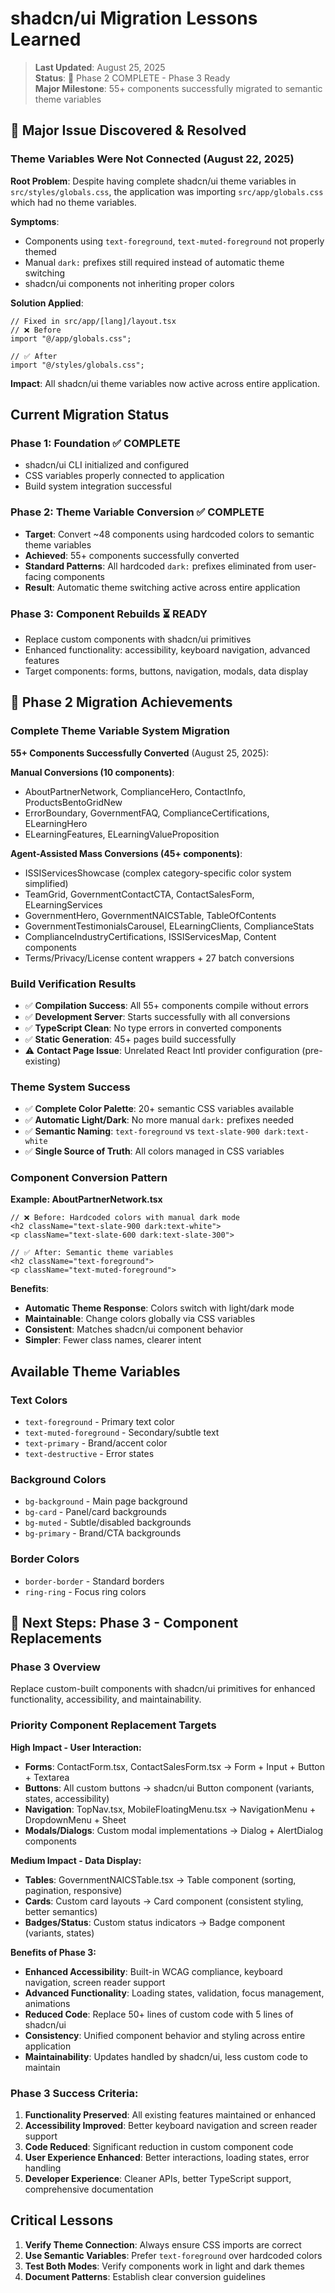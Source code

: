 # shadcn/ui Migration Lessons Learned

> **Last Updated**: August 25, 2025  
> **Status**: 🎉 Phase 2 COMPLETE - Phase 3 Ready  
> **Major Milestone**: 55+ components successfully migrated to semantic theme variables

## 🚨 Major Issue Discovered & Resolved

### **Theme Variables Were Not Connected (August 22, 2025)**

**Root Problem**: Despite having complete shadcn/ui theme variables in `src/styles/globals.css`, the application was importing `src/app/globals.css` which had no theme variables.

**Symptoms**:
- Components using `text-foreground`, `text-muted-foreground` not properly themed
- Manual `dark:` prefixes still required instead of automatic theme switching
- shadcn/ui components not inheriting proper colors

**Solution Applied**:
```tsx
// Fixed in src/app/[lang]/layout.tsx
// ❌ Before
import "@/app/globals.css";

// ✅ After  
import "@/styles/globals.css";
```

**Impact**: All shadcn/ui theme variables now active across entire application.

## Current Migration Status

### **Phase 1: Foundation** ✅ COMPLETE
- shadcn/ui CLI initialized and configured
- CSS variables properly connected to application
- Build system integration successful

### **Phase 2: Theme Variable Conversion** ✅ COMPLETE
- **Target**: Convert ~48 components using hardcoded colors to semantic theme variables
- **Achieved**: 55+ components successfully converted 
- **Standard Patterns**: All hardcoded `dark:` prefixes eliminated from user-facing components
- **Result**: Automatic theme switching active across entire application

### **Phase 3: Component Rebuilds** ⏳ READY
- Replace custom components with shadcn/ui primitives  
- Enhanced functionality: accessibility, keyboard navigation, advanced features
- Target components: forms, buttons, navigation, modals, data display

## 🎉 Phase 2 Migration Achievements

### **Complete Theme Variable System Migration**

**55+ Components Successfully Converted** (August 25, 2025):

**Manual Conversions (10 components)**:
- AboutPartnerNetwork, ComplianceHero, ContactInfo, ProductsBentoGridNew
- ErrorBoundary, GovernmentFAQ, ComplianceCertifications, ELearningHero  
- ELearningFeatures, ELearningValueProposition

**Agent-Assisted Mass Conversions (45+ components)**:
- ISSIServicesShowcase (complex category-specific color system simplified)
- TeamGrid, GovernmentContactCTA, ContactSalesForm, ELearningServices
- GovernmentHero, GovernmentNAICSTable, TableOfContents
- GovernmentTestimonialsCarousel, ELearningClients, ComplianceStats
- ComplianceIndustryCertifications, ISSIServicesMap, Content components
- Terms/Privacy/License content wrappers + 27 batch conversions

### **Build Verification Results**
- ✅ **Compilation Success**: All 55+ components compile without errors
- ✅ **Development Server**: Starts successfully with all conversions
- ✅ **TypeScript Clean**: No type errors in converted components
- ✅ **Static Generation**: 45+ pages build successfully
- ⚠️ **Contact Page Issue**: Unrelated React Intl provider configuration (pre-existing)

### **Theme System Success**
- ✅ **Complete Color Palette**: 20+ semantic CSS variables available
- ✅ **Automatic Light/Dark**: No more manual `dark:` prefixes needed
- ✅ **Semantic Naming**: `text-foreground` vs `text-slate-900 dark:text-white`
- ✅ **Single Source of Truth**: All colors managed in CSS variables

### **Component Conversion Pattern**

**Example: AboutPartnerNetwork.tsx**
```tsx
// ❌ Before: Hardcoded colors with manual dark mode
<h2 className="text-slate-900 dark:text-white">
<p className="text-slate-600 dark:text-slate-300">

// ✅ After: Semantic theme variables
<h2 className="text-foreground">
<p className="text-muted-foreground">
```

**Benefits**:
- **Automatic Theme Response**: Colors switch with light/dark mode
- **Maintainable**: Change colors globally via CSS variables
- **Consistent**: Matches shadcn/ui component behavior
- **Simpler**: Fewer class names, clearer intent

## Available Theme Variables

### **Text Colors**
- `text-foreground` - Primary text color
- `text-muted-foreground` - Secondary/subtle text
- `text-primary` - Brand/accent color
- `text-destructive` - Error states

### **Background Colors**  
- `bg-background` - Main page background
- `bg-card` - Panel/card backgrounds
- `bg-muted` - Subtle/disabled backgrounds
- `bg-primary` - Brand/CTA backgrounds

### **Border Colors**
- `border-border` - Standard borders
- `ring-ring` - Focus ring colors

## 🚀 Next Steps: Phase 3 - Component Replacements

### **Phase 3 Overview**
Replace custom-built components with shadcn/ui primitives for enhanced functionality, accessibility, and maintainability.

### **Priority Component Replacement Targets**

**High Impact - User Interaction:**
- **Forms**: ContactForm.tsx, ContactSalesForm.tsx → Form + Input + Button + Textarea
- **Buttons**: All custom buttons → shadcn/ui Button component (variants, states, accessibility)
- **Navigation**: TopNav.tsx, MobileFloatingMenu.tsx → NavigationMenu + DropdownMenu + Sheet
- **Modals/Dialogs**: Custom modal implementations → Dialog + AlertDialog components

**Medium Impact - Data Display:**
- **Tables**: GovernmentNAICSTable.tsx → Table component (sorting, pagination, responsive)
- **Cards**: Custom card layouts → Card component (consistent styling, better semantics)
- **Badges/Status**: Custom status indicators → Badge component (variants, states)

**Benefits of Phase 3:**
- **Enhanced Accessibility**: Built-in WCAG compliance, keyboard navigation, screen reader support
- **Advanced Functionality**: Loading states, validation, focus management, animations
- **Reduced Code**: Replace 50+ lines of custom code with 5 lines of shadcn/ui
- **Consistency**: Unified component behavior and styling across entire application
- **Maintainability**: Updates handled by shadcn/ui, less custom code to maintain

### **Phase 3 Success Criteria:**
1. **Functionality Preserved**: All existing features maintained or enhanced
2. **Accessibility Improved**: Better keyboard navigation and screen reader support  
3. **Code Reduced**: Significant reduction in custom component code
4. **User Experience Enhanced**: Better interactions, loading states, error handling
5. **Developer Experience**: Cleaner APIs, better TypeScript support, comprehensive documentation

## Critical Lessons

1. **Verify Theme Connection**: Always ensure CSS imports are correct
2. **Use Semantic Variables**: Prefer `text-foreground` over hardcoded colors  
3. **Test Both Modes**: Verify components work in light and dark themes
4. **Document Patterns**: Establish clear conversion guidelines

